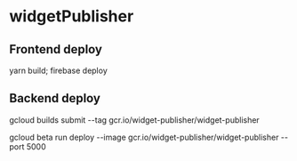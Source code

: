 # widgetPublisher

## Frontend deploy

yarn build; firebase deploy

## Backend deploy

gcloud builds submit --tag gcr.io/widget-publisher/widget-publisher

gcloud beta run deploy --image gcr.io/widget-publisher/widget-publisher --port 5000
